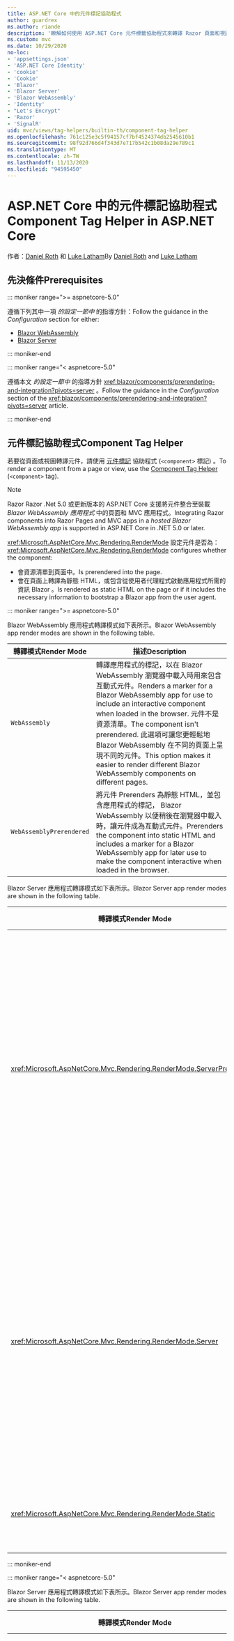 ```yaml
---
title: ASP.NET Core 中的元件標記協助程式
author: guardrex
ms.author: riande
description: '瞭解如何使用 ASP.NET Core 元件標籤協助程式來轉譯 Razor 頁面和視圖中的元件。'
ms.custom: mvc
ms.date: 10/29/2020
no-loc:
- 'appsettings.json'
- 'ASP.NET Core Identity'
- 'cookie'
- 'Cookie'
- 'Blazor'
- 'Blazor Server'
- 'Blazor WebAssembly'
- 'Identity'
- "Let's Encrypt"
- 'Razor'
- 'SignalR'
uid: mvc/views/tag-helpers/builtin-th/component-tag-helper
ms.openlocfilehash: 761c125e3c5f94157cf7bf4524374db2545610b1
ms.sourcegitcommit: 98f92d766d4f343d7e717b542c1b08da29e789c1
ms.translationtype: MT
ms.contentlocale: zh-TW
ms.lasthandoff: 11/13/2020
ms.locfileid: "94595450"
---
```

# <a name="component-tag-helper-in-aspnet-core"></a><span data-ttu-id="e1773-103">ASP.NET Core 中的元件標記協助程式</span><span class="sxs-lookup"><span data-stu-id="e1773-103">Component Tag Helper in ASP.NET Core</span></span>

<span data-ttu-id="e1773-104">作者：[Daniel Roth](https://github.com/danroth27) 和 [Luke Latham](https://github.com/guardrex)</span><span class="sxs-lookup"><span data-stu-id="e1773-104">By [Daniel Roth](https://github.com/danroth27) and [Luke Latham](https://github.com/guardrex)</span></span>

## <a name="prerequisites"></a><span data-ttu-id="e1773-105">先決條件</span><span class="sxs-lookup"><span data-stu-id="e1773-105">Prerequisites</span></span>

::: moniker range=">= aspnetcore-5.0"

<span data-ttu-id="e1773-106">遵循下列其中一項 *的設定一節中* 的指導方針：</span><span class="sxs-lookup"><span data-stu-id="e1773-106">Follow the guidance in the *Configuration* section for either:</span></span>

* [Blazor WebAssembly](xref:blazor/components/prerendering-and-integration?pivots=webassembly)
* [Blazor Server](xref:blazor/components/prerendering-and-integration?pivots=server)

::: moniker-end

::: moniker range="< aspnetcore-5.0"

<span data-ttu-id="e1773-107">遵循本文 *的設定一節中* 的指導方針 <xref:blazor/components/prerendering-and-integration?pivots=server> 。</span><span class="sxs-lookup"><span data-stu-id="e1773-107">Follow the guidance in the *Configuration* section of the <xref:blazor/components/prerendering-and-integration?pivots=server> article.</span></span>

::: moniker-end

## <a name="component-tag-helper"></a><span data-ttu-id="e1773-108">元件標記協助程式</span><span class="sxs-lookup"><span data-stu-id="e1773-108">Component Tag Helper</span></span>

<span data-ttu-id="e1773-109">若要從頁面或視圖轉譯元件，請使用 [元件標記](xref:Microsoft.AspNetCore.Mvc.TagHelpers.ComponentTagHelper) 協助程式 (`<component>` 標記) 。</span><span class="sxs-lookup"><span data-stu-id="e1773-109">To render a component from a page or view, use the [Component Tag Helper](xref:Microsoft.AspNetCore.Mvc.TagHelpers.ComponentTagHelper) (`<component>` tag).</span></span>

> [!NOTE]
> <span data-ttu-id="e1773-110">Razor Razor .Net 5.0 或更新版本的 ASP.NET Core 支援將元件整合至裝載 *Blazor WebAssembly 應用程式* 中的頁面和 MVC 應用程式。</span><span class="sxs-lookup"><span data-stu-id="e1773-110">Integrating Razor components into Razor Pages and MVC apps in a *hosted Blazor WebAssembly app* is supported in ASP.NET Core in .NET 5.0 or later.</span></span>

<span data-ttu-id="e1773-111"><xref:Microsoft.AspNetCore.Mvc.Rendering.RenderMode> 設定元件是否為：</span><span class="sxs-lookup"><span data-stu-id="e1773-111"><xref:Microsoft.AspNetCore.Mvc.Rendering.RenderMode> configures whether the component:</span></span>

* <span data-ttu-id="e1773-112">會資源清單到頁面中。</span><span class="sxs-lookup"><span data-stu-id="e1773-112">Is prerendered into the page.</span></span>
* <span data-ttu-id="e1773-113">會在頁面上轉譯為靜態 HTML，或包含從使用者代理程式啟動應用程式所需的資訊 Blazor 。</span><span class="sxs-lookup"><span data-stu-id="e1773-113">Is rendered as static HTML on the page or if it includes the necessary information to bootstrap a Blazor app from the user agent.</span></span>

::: moniker range=">= aspnetcore-5.0"

<span data-ttu-id="e1773-114">Blazor WebAssembly 應用程式轉譯模式如下表所示。</span><span class="sxs-lookup"><span data-stu-id="e1773-114">Blazor WebAssembly app render modes are shown in the following table.</span></span>

| <span data-ttu-id="e1773-115">轉譯模式</span><span class="sxs-lookup"><span data-stu-id="e1773-115">Render Mode</span></span> | <span data-ttu-id="e1773-116">描述</span><span class="sxs-lookup"><span data-stu-id="e1773-116">Description</span></span> |
| ----------- | ----------- |
| `WebAssembly` | <span data-ttu-id="e1773-117">轉譯應用程式的標記，以在 Blazor WebAssembly 瀏覽器中載入時用來包含互動式元件。</span><span class="sxs-lookup"><span data-stu-id="e1773-117">Renders a marker for a Blazor WebAssembly app for use to include an interactive component when loaded in the browser.</span></span> <span data-ttu-id="e1773-118">元件不是資源清單。</span><span class="sxs-lookup"><span data-stu-id="e1773-118">The component isn't prerendered.</span></span> <span data-ttu-id="e1773-119">此選項可讓您更輕鬆地 Blazor WebAssembly 在不同的頁面上呈現不同的元件。</span><span class="sxs-lookup"><span data-stu-id="e1773-119">This option makes it easier to render different Blazor WebAssembly components on different pages.</span></span> |
| `WebAssemblyPrerendered` | <span data-ttu-id="e1773-120">將元件 Prerenders 為靜態 HTML，並包含應用程式的標記， Blazor WebAssembly 以便稍後在瀏覽器中載入時，讓元件成為互動式元件。</span><span class="sxs-lookup"><span data-stu-id="e1773-120">Prerenders the component into static HTML and includes a marker for a Blazor WebAssembly app for later use to make the component interactive when loaded in the browser.</span></span> |

<span data-ttu-id="e1773-121">Blazor Server 應用程式轉譯模式如下表所示。</span><span class="sxs-lookup"><span data-stu-id="e1773-121">Blazor Server app render modes are shown in the following table.</span></span>

| <span data-ttu-id="e1773-122">轉譯模式</span><span class="sxs-lookup"><span data-stu-id="e1773-122">Render Mode</span></span> | <span data-ttu-id="e1773-123">描述</span><span class="sxs-lookup"><span data-stu-id="e1773-123">Description</span></span> |
| ----------- | ----------- |
| <xref:Microsoft.AspNetCore.Mvc.Rendering.RenderMode.ServerPrerendered> | <span data-ttu-id="e1773-124">將元件轉譯為靜態 HTML，並包含 Blazor Server 應用程式的標記。</span><span class="sxs-lookup"><span data-stu-id="e1773-124">Renders the component into static HTML and includes a marker for a Blazor Server app.</span></span> <span data-ttu-id="e1773-125">當使用者代理程式啟動時，會使用此標記來啟動 Blazor 應用程式。</span><span class="sxs-lookup"><span data-stu-id="e1773-125">When the user-agent starts, this marker is used to bootstrap a Blazor app.</span></span> |
| <xref:Microsoft.AspNetCore.Mvc.Rendering.RenderMode.Server> | <span data-ttu-id="e1773-126">轉譯應用程式的標記 Blazor Server 。</span><span class="sxs-lookup"><span data-stu-id="e1773-126">Renders a marker for a Blazor Server app.</span></span> <span data-ttu-id="e1773-127">不包含元件的輸出。</span><span class="sxs-lookup"><span data-stu-id="e1773-127">Output from the component isn't included.</span></span> <span data-ttu-id="e1773-128">當使用者代理程式啟動時，會使用此標記來啟動 Blazor 應用程式。</span><span class="sxs-lookup"><span data-stu-id="e1773-128">When the user-agent starts, this marker is used to bootstrap a Blazor app.</span></span> |
| <xref:Microsoft.AspNetCore.Mvc.Rendering.RenderMode.Static> | <span data-ttu-id="e1773-129">將元件轉譯為靜態 HTML。</span><span class="sxs-lookup"><span data-stu-id="e1773-129">Renders the component into static HTML.</span></span> |

::: moniker-end

::: moniker range="< aspnetcore-5.0"

<span data-ttu-id="e1773-130">Blazor Server 應用程式轉譯模式如下表所示。</span><span class="sxs-lookup"><span data-stu-id="e1773-130">Blazor Server app render modes are shown in the following table.</span></span>

| <span data-ttu-id="e1773-131">轉譯模式</span><span class="sxs-lookup"><span data-stu-id="e1773-131">Render Mode</span></span> | <span data-ttu-id="e1773-132">描述</span><span class="sxs-lookup"><span data-stu-id="e1773-132">Description</span></span> |
| ----------- | ----------- |
| <xref:Microsoft.AspNetCore.Mvc.Rendering.RenderMode.ServerPrerendered> | <span data-ttu-id="e1773-133">將元件轉譯為靜態 HTML，並包含 Blazor Server 應用程式的標記。</span><span class="sxs-lookup"><span data-stu-id="e1773-133">Renders the component into static HTML and includes a marker for a Blazor Server app.</span></span> <span data-ttu-id="e1773-134">當使用者代理程式啟動時，會使用此標記來啟動 Blazor 應用程式。</span><span class="sxs-lookup"><span data-stu-id="e1773-134">When the user-agent starts, this marker is used to bootstrap a Blazor app.</span></span> |
| <xref:Microsoft.AspNetCore.Mvc.Rendering.RenderMode.Server> | <span data-ttu-id="e1773-135">轉譯應用程式的標記 Blazor Server 。</span><span class="sxs-lookup"><span data-stu-id="e1773-135">Renders a marker for a Blazor Server app.</span></span> <span data-ttu-id="e1773-136">不包含元件的輸出。</span><span class="sxs-lookup"><span data-stu-id="e1773-136">Output from the component isn't included.</span></span> <span data-ttu-id="e1773-137">當使用者代理程式啟動時，會使用此標記來啟動 Blazor 應用程式。</span><span class="sxs-lookup"><span data-stu-id="e1773-137">When the user-agent starts, this marker is used to bootstrap a Blazor app.</span></span> |
| <xref:Microsoft.AspNetCore.Mvc.Rendering.RenderMode.Static> | <span data-ttu-id="e1773-138">將元件轉譯為靜態 HTML。</span><span class="sxs-lookup"><span data-stu-id="e1773-138">Renders the component into static HTML.</span></span> |

::: moniker-end

<span data-ttu-id="e1773-139">其他特性包括：</span><span class="sxs-lookup"><span data-stu-id="e1773-139">Additional characteristics include:</span></span>

* <span data-ttu-id="e1773-140">允許多個元件標記協助程式轉譯多個 Razor 元件。</span><span class="sxs-lookup"><span data-stu-id="e1773-140">Multiple Component Tag Helpers rendering multiple Razor components is allowed.</span></span>
* <span data-ttu-id="e1773-141">應用程式啟動之後，就無法動態呈現元件。</span><span class="sxs-lookup"><span data-stu-id="e1773-141">Components can't be dynamically rendered after the app has started.</span></span>
* <span data-ttu-id="e1773-142">雖然頁面和觀點可以使用元件，但反向並不成立。</span><span class="sxs-lookup"><span data-stu-id="e1773-142">While pages and views can use components, the converse isn't true.</span></span> <span data-ttu-id="e1773-143">元件無法使用 view 和 page 特有的功能，例如部分視圖和區段。</span><span class="sxs-lookup"><span data-stu-id="e1773-143">Components can't use view- and page-specific features, such as partial views and sections.</span></span> <span data-ttu-id="e1773-144">若要在元件中使用部分視圖的邏輯，請將部分視圖邏輯視為元件。</span><span class="sxs-lookup"><span data-stu-id="e1773-144">To use logic from a partial view in a component, factor out the partial view logic into a component.</span></span>
* <span data-ttu-id="e1773-145">不支援從靜態 HTML 網頁轉譯伺服器元件。</span><span class="sxs-lookup"><span data-stu-id="e1773-145">Rendering server components from a static HTML page isn't supported.</span></span>

<span data-ttu-id="e1773-146">下列元件標籤協助程式會在 `Counter` 應用程式的頁面或視圖中轉譯元件 Blazor Server ，並使用 `ServerPrerendered` ：</span><span class="sxs-lookup"><span data-stu-id="e1773-146">The following Component Tag Helper renders the `Counter` component in a page or view in a Blazor Server app with `ServerPrerendered`:</span></span>

```cshtml
@addTagHelper *, Microsoft.AspNetCore.Mvc.TagHelpers
@using {APP ASSEMBLY}.Pages

...

<component type="typeof(Counter)" render-mode="ServerPrerendered" />
```

<span data-ttu-id="e1773-147">上述範例假設 `Counter` 元件是在應用程式的 *Pages* 資料夾中。</span><span class="sxs-lookup"><span data-stu-id="e1773-147">The preceding example assumes that the `Counter` component is in the app's *Pages* folder.</span></span> <span data-ttu-id="e1773-148">預留位置 `{APP ASSEMBLY}` 是應用程式的元件名稱 (例如，或是裝載 `@using BlazorSample.Pages` 的 `@using BlazorSample.Client.Pages` Blazor 解決方案) 。</span><span class="sxs-lookup"><span data-stu-id="e1773-148">The placeholder `{APP ASSEMBLY}` is the app's assembly name (for example, `@using BlazorSample.Pages` or `@using BlazorSample.Client.Pages` in a hosted Blazor solution).</span></span>

<span data-ttu-id="e1773-149">元件標記協助程式也可以將參數傳遞至元件。</span><span class="sxs-lookup"><span data-stu-id="e1773-149">The Component Tag Helper can also pass parameters to components.</span></span> <span data-ttu-id="e1773-150">請考慮下列 `ColorfulCheckbox` 設定核取方塊標籤色彩和大小的元件：</span><span class="sxs-lookup"><span data-stu-id="e1773-150">Consider the following `ColorfulCheckbox` component that sets the check box label's color and size:</span></span>

```razor
<label style="font-size:@(Size)px;color:@Color">
    <input @bind="Value"
           id="survey" 
           name="blazor" 
           type="checkbox" />
    Enjoying Blazor?
</label>

@code {
    [Parameter]
    public bool Value { get; set; }

    [Parameter]
    public int Size { get; set; } = 8;

    [Parameter]
    public string Color { get; set; }

    protected override void OnInitialized()
    {
        Size += 10;
    }
}
```

<span data-ttu-id="e1773-151">`Size` `int` `Color` `string` 元件標記協助程式可以設定 () 和 () [元件參數](xref:blazor/components/index#component-parameters)：</span><span class="sxs-lookup"><span data-stu-id="e1773-151">The `Size` (`int`) and `Color` (`string`) [component parameters](xref:blazor/components/index#component-parameters) can be set by the Component Tag Helper:</span></span>

```cshtml
@addTagHelper *, Microsoft.AspNetCore.Mvc.TagHelpers
@using {APP ASSEMBLY}.Shared

...

<component type="typeof(ColorfulCheckbox)" render-mode="ServerPrerendered" 
    param-Size="14" param-Color="@("blue")" />
```

<span data-ttu-id="e1773-152">上述範例假設 `ColorfulCheckbox` 元件是在應用程式的 *共用* 資料夾中。</span><span class="sxs-lookup"><span data-stu-id="e1773-152">The preceding example assumes that the `ColorfulCheckbox` component is in the app's *Shared* folder.</span></span> <span data-ttu-id="e1773-153">預留位置 `{APP ASSEMBLY}` 是應用程式的元件名稱 (例如 `@using BlazorSample.Shared`) 。</span><span class="sxs-lookup"><span data-stu-id="e1773-153">The placeholder `{APP ASSEMBLY}` is the app's assembly name (for example, `@using BlazorSample.Shared`).</span></span>

<span data-ttu-id="e1773-154">下列 HTML 會在頁面或視圖中呈現：</span><span class="sxs-lookup"><span data-stu-id="e1773-154">The following HTML is rendered in the page or view:</span></span>

```html
<label style="font-size:24px;color:blue">
    <input id="survey" name="blazor" type="checkbox">
    Enjoying Blazor?
</label>
```

<span data-ttu-id="e1773-155">傳遞引號字串需要明確的 [ Razor 運算式](xref:mvc/views/razor#explicit-razor-expressions)，如 `param-Color` 先前範例中所示。</span><span class="sxs-lookup"><span data-stu-id="e1773-155">Passing a quoted string requires an [explicit Razor expression](xref:mvc/views/razor#explicit-razor-expressions), as shown for `param-Color` in the preceding example.</span></span> <span data-ttu-id="e1773-156">Razor `string` 因為屬性是類型，所以類型值的剖析行為不會套用至 `param-*` 屬性 `object` 。</span><span class="sxs-lookup"><span data-stu-id="e1773-156">The Razor parsing behavior for a `string` type value doesn't apply to a `param-*` attribute because the attribute is an `object` type.</span></span>

<span data-ttu-id="e1773-157">支援所有類型的參數，但下列情況除外：</span><span class="sxs-lookup"><span data-stu-id="e1773-157">All types of parameters are supported, except:</span></span>

* <span data-ttu-id="e1773-158">泛型參數。</span><span class="sxs-lookup"><span data-stu-id="e1773-158">Generic parameters.</span></span>
* <span data-ttu-id="e1773-159">不可序列化的參數。</span><span class="sxs-lookup"><span data-stu-id="e1773-159">Non-serializable parameters.</span></span>
* <span data-ttu-id="e1773-160">集合參數中的繼承。</span><span class="sxs-lookup"><span data-stu-id="e1773-160">Inheritance in collection parameters.</span></span>
* <span data-ttu-id="e1773-161">其類型是在 Blazor WebAssembly 應用程式外部或在延遲載入的元件中定義的參數。</span><span class="sxs-lookup"><span data-stu-id="e1773-161">Parameters whose type is defined outside of the Blazor WebAssembly app or within a lazily-loaded assembly.</span></span>

<span data-ttu-id="e1773-162">參數類型必須是 JSON 可序列化的，這通常表示型別必須具有預設的函式和可設定的屬性。</span><span class="sxs-lookup"><span data-stu-id="e1773-162">The parameter type must be JSON serializable, which typically means that the type must have a default constructor and settable properties.</span></span> <span data-ttu-id="e1773-163">例如，您可以 `Size` `Color` 在前面的範例中指定和的值，因為和的型 `Size` 別 `Color` 是 (`int` 和 `string`) 的基本類型，但 JSON 序列化程式支援這些類型。</span><span class="sxs-lookup"><span data-stu-id="e1773-163">For example, you can specify a value for `Size` and `Color` in the preceding example because the types of `Size` and `Color` are primitive types (`int` and `string`), which are supported by the JSON serializer.</span></span>

<span data-ttu-id="e1773-164">在下列範例中，會將類別物件傳遞給元件：</span><span class="sxs-lookup"><span data-stu-id="e1773-164">In the following example, a class object is passed to the component:</span></span>

<span data-ttu-id="e1773-165">*MyClass.cs* ：</span><span class="sxs-lookup"><span data-stu-id="e1773-165">*MyClass.cs* :</span></span>

```csharp
public class MyClass
{
    public MyClass()
    {
    }

    public int MyInt { get; set; } = 999;
    public string MyString { get; set; } = "Initial value";
}
```

<span data-ttu-id="e1773-166">**類別必須有公用無參數的函式。**</span><span class="sxs-lookup"><span data-stu-id="e1773-166">**The class must have a public parameterless constructor.**</span></span>

<span data-ttu-id="e1773-167">*Shared/MyComponent razor* ：</span><span class="sxs-lookup"><span data-stu-id="e1773-167">*Shared/MyComponent.razor* :</span></span>

```razor
<h2>MyComponent</h2>

<p>Int: @MyObject.MyInt</p>
<p>String: @MyObject.MyString</p>

@code
{
    [Parameter]
    public MyClass MyObject { get; set; }
}
```

<span data-ttu-id="e1773-168">*Pages/mypage.aspx. cshtml* ：</span><span class="sxs-lookup"><span data-stu-id="e1773-168">*Pages/MyPage.cshtml* :</span></span>

```cshtml
@addTagHelper *, Microsoft.AspNetCore.Mvc.TagHelpers
@using {APP ASSEMBLY}
@using {APP ASSEMBLY}.Shared

...

@{
    var myObject = new MyClass();
    myObject.MyInt = 7;
    myObject.MyString = "Set by MyPage";
}

<component type="typeof(MyComponent)" render-mode="ServerPrerendered" 
    param-MyObject="@myObject" />
```

<span data-ttu-id="e1773-169">上述範例假設 `MyComponent` 元件是在應用程式的 *共用* 資料夾中。</span><span class="sxs-lookup"><span data-stu-id="e1773-169">The preceding example assumes that the `MyComponent` component is in the app's *Shared* folder.</span></span> <span data-ttu-id="e1773-170">預留位置 `{APP ASSEMBLY}` 是應用程式的元件名稱 (例如， `@using BlazorSample` 以及 `@using BlazorSample.Shared`) 。</span><span class="sxs-lookup"><span data-stu-id="e1773-170">The placeholder `{APP ASSEMBLY}` is the app's assembly name (for example, `@using BlazorSample` and `@using BlazorSample.Shared`).</span></span> <span data-ttu-id="e1773-171">`MyClass` 位於應用程式的命名空間中。</span><span class="sxs-lookup"><span data-stu-id="e1773-171">`MyClass` is in the app's namespace.</span></span>

## <a name="additional-resources"></a><span data-ttu-id="e1773-172">其他資源</span><span class="sxs-lookup"><span data-stu-id="e1773-172">Additional resources</span></span>

* <xref:Microsoft.AspNetCore.Mvc.TagHelpers.ComponentTagHelper>
* <xref:mvc/views/tag-helpers/intro>
* <xref:blazor/components/index>
